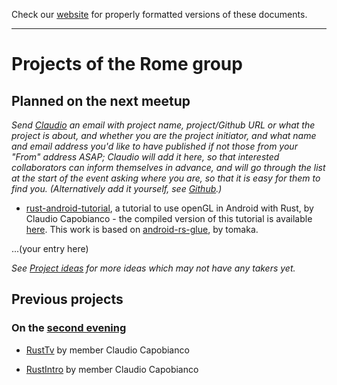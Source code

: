 Check our [website](http://rustaceans.uk/) for
properly formatted versions of these documents.

---

# Projects of the Rome group

## Planned on the next meetup

*Send [Claudio](mailto:wbigger@gmail.com) an email with project name, project/Github URL or what the project is about, and whether you are the project initiator, and what name and email address you'd like to have published if not those from your "From" address ASAP; Claudio will add it here, so that interested collaborators can inform themselves in advance, and will go through the list at the start of the event asking where you are, so that it is easy for them to find you. (Alternatively add it yourself, see [Github](../Github.md).)*

* [rust-android-tutorial](https://github.com/wbigger/rust-android-tutorial), a tutorial to use openGL in Android with Rust, by Claudio Capobianco - the compiled version of this tutorial is available [here](https://wbigger.github.io/rust-android-tutorial/). This work is based on [android-rs-glue](https://github.com/tomaka/android-rs-glue), by tomaka.

...(your entry here)

*See [Project ideas](../Project_ideas.md) for more ideas which may not have any takers yet.*

## Previous projects

### On the [second evening](past_events/meetup-2.md)

* [RustTv](https://github.com/wbigger/RustTv) by member Claudio Capobianco

* [RustIntro](https://github.com/wbigger/RustIntro) by member Claudio Capobianco
